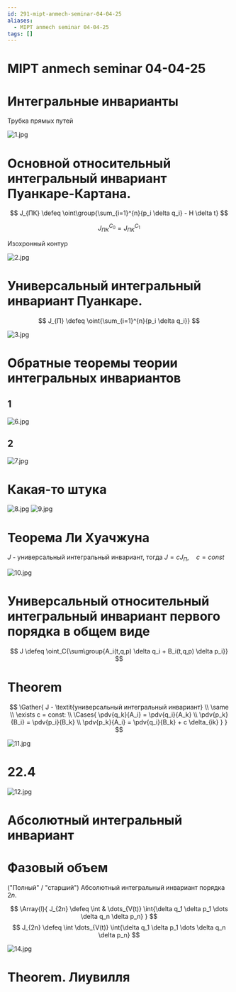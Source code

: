 ```yaml
---
id: 291-mipt-anmech-seminar-04-04-25
aliases:
  - MIPT anmech seminar 04-04-25
tags: []
---
```


# MIPT anmech seminar 04-04-25

# Интегральные инварианты

Трубка прямых путей

![1.jpg](assets/imgs/04-04-25_17-47-13_079_IMG_20250404_171536.jpg)

# Основной относительный интегральный инвариант Пуанкаре-Картана.

$$
J_{ПК} \defeq \oint\group{\sum_{i=1}^{n}{p_i \delta q_i} - H \delta t}
$$

$$
J_{ПК}^{C_0} = J_{ПК}^{C_1}
$$

Изохронный контур

![2.jpg](assets/imgs/04-04-25_17-47-13_755_IMG_20250404_171542.jpg)

# Универсальный интегральный инвариант Пуанкаре.

$$
J_{П} \defeq \oint{\sum_{i=1}^{n}{p_i \delta q_i}}
$$

![3.jpg](assets/imgs/04-04-25_17-47-13_727_IMG_20250404_171843.jpg)

# Обратные теоремы теории интегральных инвариантов

## 1

![6.jpg](assets/imgs/04-04-25_17-47-14_348_IMG_20250404_172429.jpg)

## 2

![7.jpg](assets/imgs/04-04-25_17-47-15_300_IMG_20250404_172433.jpg)

# Какая-то штука

![8.jpg](assets/imgs/04-04-25_17-47-15_015_IMG_20250404_172656.jpg)
![9.jpg](assets/imgs/04-04-25_17-47-15_588_IMG_20250404_173005.jpg)

# Теорема Ли Хуачжуна

$J$ - универсальный интегральный инвариант, тогда $J = c J_{П},\quad c = const$

![10.jpg](assets/imgs/04-04-25_17-47-16_035_IMG_20250404_173454.jpg)

# Универсальный относительный интегральный инвариант первого порядка в общем виде

$$
J \defeq \oint_C{\sum\group{A_i(t,q,p) \delta q_i + B_i(t,q,p) \delta p_i}}
$$

# Theorem

$$
\Gather{
J - \textit{универсальный интегральный инвариант} \\
\same \\
\exists c = const: \\
\Cases{
\pdv{q_k}{A_i} = \pdv{q_i}{A_k} \\
\pdv{p_k}{B_i} = \pdv{p_i}{B_k} \\
\pdv{p_k}{A_i} = \pdv{q_i}{B_k} + c \delta_{ik}
}
}
$$

![11.jpg](assets/imgs/04-04-25_17-47-16_446_IMG_20250404_173505.jpg)

# 22.4

![12.jpg](assets/imgs/04-04-25_17-47-16_083_IMG_20250404_174053.jpg)

# Абсолютный интегральный инвариант

# Фазовый объем

("Полный" / "старший")
Абсолютный интегральный инвариант порядка $2n$.

$$
\Array{l}{
J_{2n} \defeq \int & \dots_{V(t)} \int{\delta q_1 \delta p_1 \dots \delta q_n \delta p_n}
}
$$
$$
J_{2n} \defeq \int \dots_{V(t)} \int{\delta q_1 \delta p_1 \dots \delta q_n \delta p_n}
$$

![14.jpg](assets/imgs/04-04-25_17-47-17_073_IMG_20250404_174506.jpg)

# Theorem. Лиувилля
